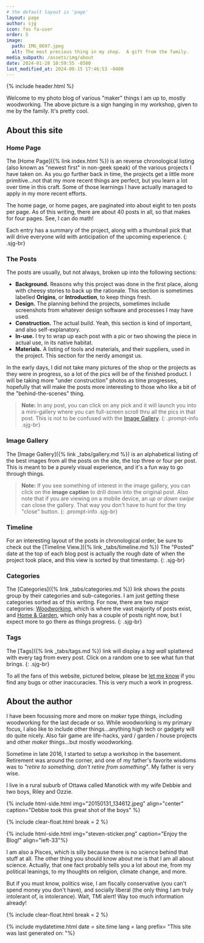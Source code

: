 ```yaml
---
# the default layout is 'page'
layout: page
author: sjg
icon: fas fa-user
order: 5
image:
  path: IMG_0697.jpeg
  alt: The most precious thing in my shop.  A gift from the family.
media_subpath: /assets/img/about
date: 2024-01-28 10:59:55 -0500
last_modified_at: 2024-08-15 17:46:53 -0400
---
```

{% include header.html %}

Welcome to my photo blog of various "maker" things I am up to, mostly woodworking. The above picture is a sign hanging in my workshop, given to me by the family. It's pretty cool.

## About this site

### Home Page

The [Home Page]({% link index.html %}) is an reverse chronological listing (also known as "newest first" in non-geek speak) of the various projects I have taken on. As you go further back in time, the projects get a little more primitive...not that my more recent things are perfect, but you learn a lot over time in this craft. Some of those learnings I have actually managed to apply in my more recent efforts.

The home page, or home pages, are paginated into about eight to ten posts per page. As of this writing, there are about 40 posts in all, so that makes for four pages.  See, I can do math!

Each entry has a summary of the project, along with a thumbnail pick that will drive everyone wild with anticipation of the upcoming experience.
{: .sjg-br}

### The Posts

The posts are usually, but not always, broken up into the following sections:
- **Background.**  Reasons why this project was done in the first place, along with cheesy stories to back up the rationale.  This section is sometimes labelled **Origins**, or **Introduction**, to keep things fresh.
- **Design.**  The planning behind the projects, sometimes include screenshots from whatever design software and processes I may have used.
- **Construction.**  The actual build.  Yeah, this section is kind of important, and also self-explanatory. 
- **In-use.**  I try to wrap up each post with a pic or two showing the piece in actual use, in its native habitat.
- **Materials.** A listing of tools and materials, and their suppliers, used in the project.  This section for the nerdy amongst us.

In the early days, I did not take many pictures of the shop or the projects as they were in progress, so a lot of the pics will be of the finished product. I will be taking more "under construction" photos as time progresses, hopefully that will make the posts more interesting to those who like a bit of the "behind-the-scenes" thing.

> **Note:** In any post, you can click on any pick and it will launch you into a mini-gallery where you can full-screen scroll thru all the pics in that post.  This is not to be confused with the [Image Gallery](#image-gallery).
{: .prompt-info .sjg-br}

### Image Gallery

The [Image Gallery]({% link _tabs/gallery.md %}) is an alphabetical listing of the best images from all the posts on the site, the top three or four per post. This is meant to be a purely visual experience, and it's a fun way to go through things.

> **Note:** If you see something of interest in the image gallery, you can click on the **image caption** to drill down into the original post. Also note that if you are viewing on a mobile device, an _up or down swipe_ can close the gallery. That way you don't have to hunt for the tiny "close" button.
{: .prompt-info .sjg-br}

### Timeline

For an interesting layout of the posts in chronological order, be sure to check out the [Timeline View.]({% link _tabs/timeline.md %}) The "Posted" date at the top of each blog post is actually the rough date of when the project took place, and this view is sorted by that timestamp.
{: .sjg-br}

### Categories

The [Categories]({% link _tabs/categories.md %}) link shows the posts group by their categories and sub-categories. I am just getting these categories sorted as of this writing. For now, there are two major categories: [Woodworking](/categories/woodworking), which is where the vast majority of posts exist, and [Home & Garden](/categories/home-garden), which only has a couple of posts right now, but I expect more to go there as things progress.
{: .sjg-br}

### Tags

The [Tags]({% link _tabs/tags.md %}) link will display a _tag wall_ splattered with every tag from every post. Click on a random one to see what fun that brings.
{: .sjg-br}

To all the fans of this website, pictured below, please be [let me know](mailto:steveng57@outlook.com) if you find any bugs or other inaccuracies. This is very much a work in progress.

## About the author

I have been focussing more and more on _maker_ type things, including woodworking for the last decade or so. While woodworking is my primary focus, I also like to include other things...anything high tech or gadgety will do quite nicely. Also fair game are life-hacks, yard / garden / house projects and other _maker_ things...but mostly woodworking.

Sometime in late 2016, I started to setup a workshop in the basement. Retirement was around the corner, and one of my father's favorite wisdoms was to _"retire to something, don't retire from something"_. My father is very wise.

I live in a rural suburb of Ottawa called Manotick with my wife Debbie and two boys, Riley and Ozzie.

{% include html-side.html img="20150131_134612.jpeg" align="center" caption="Debbie took this great shot of the boys" %}

{% include clear-float.html break = 2 %}

{% include html-side.html img="steven-sticker.png" caption="Enjoy the Blog!" align="left-33"%}

I am also a Pisces, which is silly because there is no science behind that stuff at all. The other thing you should know about me is that I am all about science. Actually, that one fact probably tells you a lot about me, from my political leanings, to my thoughts on religion, climate change, and more.

But if you must know, politics wise, I am fiscally conservative (you can't spend money you don't have), and socially liberal (the only thing I am truly intolerant of, is intolerance). Wait, TMI alert! Way too much information already!

{% include clear-float.html break = 2 %}

{% include mydatetime.html date = site.time lang = lang prefix= "This site was last generated on:  "%}
